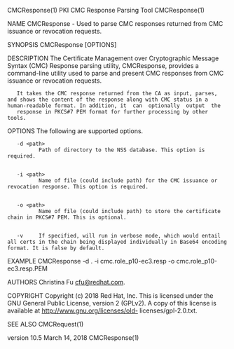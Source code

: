 CMCResponse(1)                                                                          PKI CMC Response Parsing Tool                                                                          CMCResponse(1)



NAME
       CMCResponse - Used to parse CMC responses returned from CMC issuance or revocation requests.


SYNOPSIS
       CMCResponse [OPTIONS]


DESCRIPTION
       The Certificate Management over Cryptographic Message Syntax (CMC) Response parsing utility, CMCResponse, provides a command-line utility used to parse and present CMC responses from CMC issuance or
       revocation requests.

       It takes the CMC response returned from the CA as input, parses, and shows the content of the response along with CMC status in a human-readable format. In addition, it  can  optionally  output  the
       response in PKCS#7 PEM format for further processing by other tools.


OPTIONS
       The following are supported options.

       -d <path>
              Path of directory to the NSS database. This option is required.


       -i <path>
              Name of file (could include path) for the CMC issuance or revocation response. This option is required.


       -o <path>
              Name of file (could include path) to store the certificate chain in PKCS#7 PEM. This is optional.


       -v     If specified, will run in verbose mode, which would entail all certs in the chain being displayed individually in Base64 encoding format. It is false by default.


EXAMPLE
       CMCResponse -d . -i cmc.role_p10-ec3.resp -o cmc.role_p10-ec3.resp.PEM


AUTHORS
       Christina Fu <cfu@redhat.com>.


COPYRIGHT
       Copyright  (c)  2018  Red  Hat,  Inc.  This  is  licensed  under  the  GNU  General  Public  License,  version  2  (GPLv2).  A  copy  of this license is available at http://www.gnu.org/licenses/old-
       licenses/gpl-2.0.txt.


SEE ALSO
       CMCRequest(1)



version 10.5                                                                                    March 14, 2018                                                                                 CMCResponse(1)
